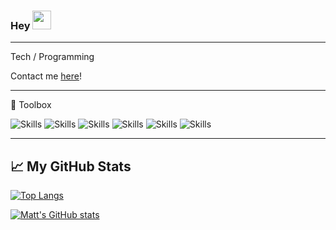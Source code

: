 ### Hey <img src="https://raw.githubusercontent.com/MartinHeinz/MartinHeinz/master/wave.gif" width="30px">

---


Tech / Programming

Contact me [here](mailto:thedev132@gmail.com)!

---

🧰 Toolbox

![Skills](https://skillicons.dev/icons?i=html,css,js,nodejs,py,markdown)
![Skills](https://skillicons.dev/icons?i=typescript,git,github,swift,django,react)
![Skills](https://skillicons.dev/icons?i=c,docker,bots,express,firebase,flask)
![Skills](https://skillicons.dev/icons?i=figma,flutter,heroku,java,jquery,linux)
![Skills](https://skillicons.dev/icons?i=nginx,raspberrypi,sass,stackoverflow,vscode,githubactions)
![Skills](https://skillicons.dev/icons?i=bash,bootstrap,discord)

---

## &#x1f4c8; My GitHub Stats

[![Top Langs](https://github-readme-stats.vercel.app/api/top-langs/?username=thedev132&hide=shell&theme=radical)](https://github.com/thedev132)

[![Matt's GitHub stats](https://github-readme-stats.vercel.app/api?username=thedev132&theme=radical)](https://github.com/thedev132)
